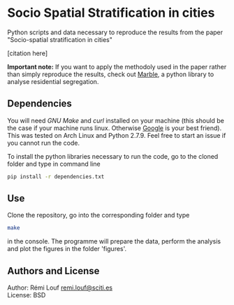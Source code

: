 # Socio Spatial Stratification in cities

Python scripts and data necessary to reproduce the results from the paper "Socio-spatial stratification in cities"

[citation here]

**Important note:** If you want to apply the methodoly used in the paper rather
than simply reproduce the results, check out
[Marble](https://github.com/scities/marble), a python library to analyse
residential segregation.

## Dependencies

You will need  *GNU Make* and *curl* installed on your machine (this should be
the case if your machine runs linux. Otherwise [Google](http://www.google.com)
is your best friend).  This was tested on Arch Linux and Python 2.7.9. Feel free
to start an issue if you cannot run the code.

To install the python libraries necessary to run the code, go to the cloned folder and type in command line

```bash
pip install -r dependencies.txt
```

## Use

Clone the repository, go into the corresponding folder and type 

```bash
make
```

in the console. The programme will prepare the data, perform the analysis and plot the figures in the folder 'figures'.

## Authors and License

Author: Rémi Louf <remi.louf@sciti.es>  
License: BSD
